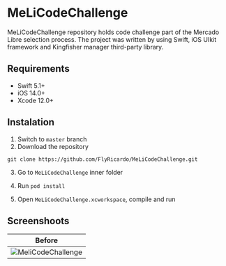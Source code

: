 # MeLiCodeChallenge
MeLiCodeChallenge repository holds code challenge part of the Mercado Libre selection process. The project was written by using Swift, iOS UIkit framework and Kingfisher manager third-party library.


## Requirements

- Swift 5.1+
- iOS 14.0+
- Xcode 12.0+


## Instalation


1. Switch to `master` branch 
2. Download the repository 
```
git clone https://github.com/FlyRicardo/MeLiCodeChallenge.git
```
3. Go to `MeLiCodeChallenge` inner folder

4. Run `pod install`
6. Open `MeLiCodeChallenge.xcworkspace`, compile and run

## Screenshoots
| Before |
| :------:|
|     ![MeliCodeChallenge](https://user-images.githubusercontent.com/7501209/123029480-cc446b80-d3a6-11eb-82f6-4b9004a44c41.gif)|
